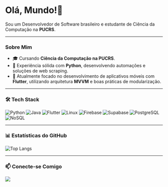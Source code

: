 # Olá, Mundo!👋

<p>
  Sou um Desenvolvedor de Software brasileiro e estudante de Ciência da Computação na <strong>PUCRS</strong>.
</p>

---

### Sobre Mim

<ul>
  <li>🎓 Cursando <strong>Ciência da Computação na PUCRS</strong>.</li>
<li>🐍 Experiência sólida com <strong>Python</strong>, desenvolvendo automações e soluções de web scraping.</li>
<li>📱 Atualmente focado no desenvolvimento de aplicativos móveis com <strong>Flutter</strong>, utilizando arquitetura <strong>MVVM</strong> e boas práticas de modularização.</li>

</ul>

---

### 🛠️ Tech Stack

<p>
  <img src="https://img.shields.io/badge/Python-3776AB?style=for-the-badge&logo=python&logoColor=white" alt="Python">
  <img src="https://img.shields.io/badge/Java-ED8B00?style=for-the-badge&logo=openjdk&logoColor=white" alt="Java">
  <img src="https://img.shields.io/badge/Flutter-02569B?style=for-the-badge&logo=flutter&logoColor=white" alt="Flutter">
  <img src="https://img.shields.io/badge/Linux-FCC624?style=for-the-badge&logo=linux&logoColor=black" alt="Linux">
  <img src="https://img.shields.io/badge/Firebase-FFCA28?style=for-the-badge&logo=firebase&logoColor=black" alt="Firebase">
  <img src="https://img.shields.io/badge/Supabase-3ECF8E?style=for-the-badge&logo=supabase&logoColor=white" alt="Supabase">
  <img src="https://img.shields.io/badge/PostgreSQL-4169E1?style=for-the-badge&logo=postgresql&logoColor=white" alt="PostgreSQL">
  <img src="https://img.shields.io/badge/NoSQL-E95420?style=for-the-badge&logo=mongodb&logoColor=white" alt="NoSQL">
</p>

---

### 📊 Estatísticas do GitHub

![Top Langs](https://github-readme-stats.vercel.app/api/top-langs/?username=netozgn&theme=transparent&hide_border=true)

---

### 📫 Conecte-se Comigo

<p>
  <a href="https://www.linkedin.com/in/fernando-cabral-neto-08a795289" target="_blank"><img src="https://img.shields.io/badge/-LinkedIn-%230077B5?style=for-the-badge&logo=linkedin&logoColor=white" target="_blank"></a>
</p>
